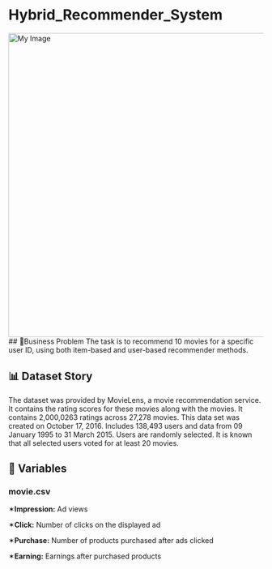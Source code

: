 # Hybrid_Recommender_System

<img src="https://user-images.githubusercontent.com/103461795/231298225-4056dea8-b84b-4e40-9996-8aa3a80d1a7e.png" alt="My Image" width="600">
## 💼Business Problem
The task is to recommend 10 movies for a specific user ID, using both item-based and user-based recommender methods.

## 📊 Dataset Story
The dataset was provided by MovieLens, a movie recommendation service. It contains the rating scores for these movies along with the movies. It contains 2,000,0263 ratings across 27,278 movies. This data set was created on October 17, 2016. Includes 138,493 users and data from 09 January 1995 to 31 March 2015. Users are randomly selected. It is known that all selected users voted for at least 20 movies.

## 📌 Variables
### movie.csv
✶**Impression:** Ad views

✶**Click:** Number of clicks on the displayed ad

✶**Purchase:** Number of products purchased after ads clicked

✶**Earning:** Earnings after purchased products
